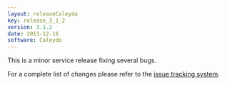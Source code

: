 ```yaml
---
layout: releaseCaleydo
key: release_3_1_2
version: 3.1.2
date: 2013-12-16
software: Caleydo
---
```


This is a minor service release fixing several bugs. 

For a complete list of changes please refer to the [issue tracking system](https://github.com/Caleydo/caleydo/issues?milestone=46&page=1&state=closed).